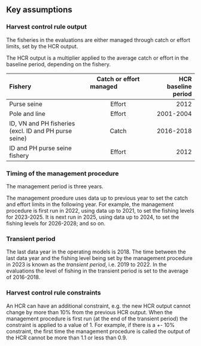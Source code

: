 ## Key assumptions

### Harvest control rule output

The fisheries in the evaluations are either managed through catch or effort limits, set by the HCR output.

The HCR output is a multiplier applied to the average catch or effort in the baseline period, depending on the fishery.

| Fishery | Catch or effort managed &nbsp; &nbsp; &nbsp; &nbsp; &nbsp; &nbsp; &nbsp; &nbsp; &nbsp; &nbsp;| HCR baseline period |
|:------------------|:--------------:|---------:|
| Purse seine | Effort | 2012 |
| Pole and line | Effort | 2001-2004 |
| ID, VN and PH fisheries (excl. ID and PH purse seine) | Catch | 2016-2018 |
| ID and PH purse seine fishery | Effort | 2012 |


### Timing of the management procedure

The management period is three years.

The management proedure uses data up to previous year to set the catch and effort limits in the following year.
For example, the management procedure is first run in 2022, using data up to 2021, to set the fishing levels for 2023-2025.
It is next run in 2025, using data up to 2024, to set the fishing levels for 2026-2028; and so on.

### Transient period

The last data year in the operating models is 2018.
The time between the last data year and the fishing level being set by the management procedure in 2023 is known as the *transient period*, i.e. 2019 to 2022.
In the evaluations the level of fishing in the transient period is set to the average of 2016-2018.

### Harvest control rule constraints

An HCR can have an additional constraint, e.g. the new HCR output cannot change by more than 10% from the previous HCR output.
When the management procedure is first run (at the end of the transient period) the constraint is applied to a value of 1.
For example, if there is a +- 10% constraint, the first time the management procedure is called the output of the HCR cannot be more than 1.1 or less than 0.9.